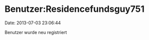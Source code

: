 Benutzer:Residencefundsguy751
=============================

Date: 2013-07-03 23:06:44

Benutzer wurde neu registriert
